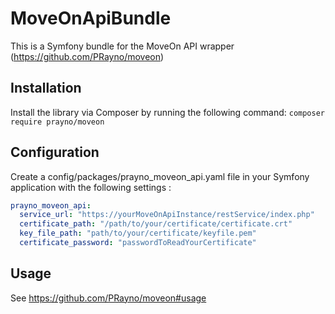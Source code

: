# MoveOnApiBundle
This is a Symfony bundle for the MoveOn API wrapper (https://github.com/PRayno/moveon)

## Installation
Install the library via Composer by running the following command:
`composer require prayno/moveon`

## Configuration
Create a config/packages/prayno_moveon_api.yaml file in your Symfony application with the following settings :
```yaml
prayno_moveon_api:
  service_url: "https://yourMoveOnApiInstance/restService/index.php"
  certificate_path: "/path/to/your/certificate/certificate.crt"
  key_file_path: "path/to/your/certificate/keyfile.pem"
  certificate_password: "passwordToReadYourCertificate"
```

## Usage
See https://github.com/PRayno/moveon#usage
